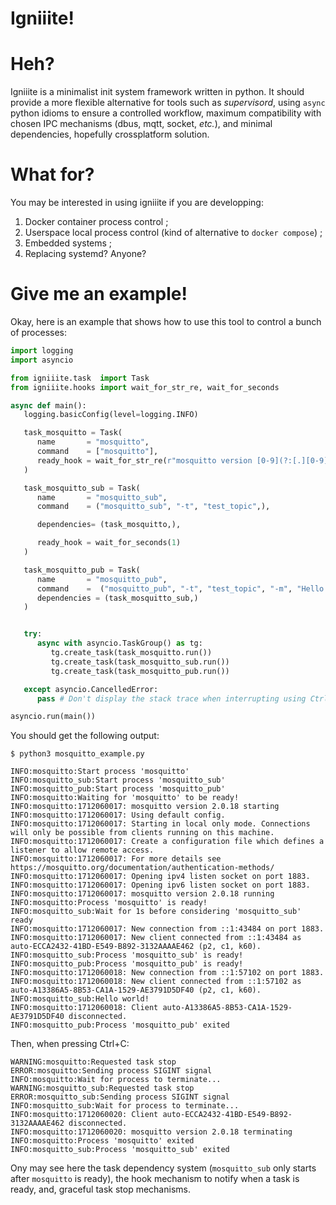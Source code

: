 # Igniiite!

# Heh?

Igniiite is a minimalist init system framework written in python. It should provide a more flexible alternative for tools such as _supervisord_, using `async` python idioms to ensure a controlled workflow, maximum compatibility with chosen IPC mechanisms (dbus, mqtt, socket, _etc._), and minimal dependencies, hopefully crossplatform solution.

# What for?

You may be interested in using igniiite if you are developping:

1. Docker container process control ;
2. Userspace local process control (kind of alternative to `docker compose`) ;
3. Embedded systems ;
4. Replacing systemd? Anyone?

# Give me an example!

Okay, here is an example that shows how to use this tool to control a bunch of processes:

```python
import logging
import asyncio

from igniiite.task  import Task
from igniiite.hooks import wait_for_str_re, wait_for_seconds

async def main():
   logging.basicConfig(level=logging.INFO)

   task_mosquitto = Task(
      name       = "mosquitto",
      command    = ["mosquitto"],
      ready_hook = wait_for_str_re(r"mosquitto version [0-9](?:[.][0-9]+)* running")
   )

   task_mosquitto_sub = Task(
      name       = "mosquitto_sub",
      command    = ("mosquitto_sub", "-t", "test_topic",),

      dependencies= (task_mosquitto,),

      ready_hook = wait_for_seconds(1)
   )

   task_mosquitto_pub = Task(
      name       = "mosquitto_pub",
      command    =  ("mosquitto_pub", "-t", "test_topic", "-m", "Hello world!",),
      dependencies = (task_mosquitto_sub,)
   )


   try:
      async with asyncio.TaskGroup() as tg:
         tg.create_task(task_mosquitto.run())
         tg.create_task(task_mosquitto_sub.run())
         tg.create_task(task_mosquitto_pub.run())

   except asyncio.CancelledError:
      pass # Don't display the stack trace when interrupting using Ctrl+C

asyncio.run(main())
```

You should get the following output:

```
$ python3 mosquitto_example.py 

INFO:mosquitto:Start process 'mosquitto'
INFO:mosquitto_sub:Start process 'mosquitto_sub'
INFO:mosquitto_pub:Start process 'mosquitto_pub'
INFO:mosquitto:Waiting for 'mosquitto' to be ready!
INFO:mosquitto:1712060017: mosquitto version 2.0.18 starting
INFO:mosquitto:1712060017: Using default config.
INFO:mosquitto:1712060017: Starting in local only mode. Connections will only be possible from clients running on this machine.
INFO:mosquitto:1712060017: Create a configuration file which defines a listener to allow remote access.
INFO:mosquitto:1712060017: For more details see https://mosquitto.org/documentation/authentication-methods/
INFO:mosquitto:1712060017: Opening ipv4 listen socket on port 1883.
INFO:mosquitto:1712060017: Opening ipv6 listen socket on port 1883.
INFO:mosquitto:1712060017: mosquitto version 2.0.18 running
INFO:mosquitto:Process 'mosquitto' is ready!
INFO:mosquitto_sub:Wait for 1s before considering 'mosquitto_sub' ready
INFO:mosquitto:1712060017: New connection from ::1:43484 on port 1883.
INFO:mosquitto:1712060017: New client connected from ::1:43484 as auto-ECCA2432-41BD-E549-B892-3132AAAAE462 (p2, c1, k60).
INFO:mosquitto_sub:Process 'mosquitto_sub' is ready!
INFO:mosquitto_pub:Process 'mosquitto_pub' is ready!
INFO:mosquitto:1712060018: New connection from ::1:57102 on port 1883.
INFO:mosquitto:1712060018: New client connected from ::1:57102 as auto-A13386A5-8B53-CA1A-1529-AE3791D5DF40 (p2, c1, k60).
INFO:mosquitto_sub:Hello world!
INFO:mosquitto:1712060018: Client auto-A13386A5-8B53-CA1A-1529-AE3791D5DF40 disconnected.
INFO:mosquitto_pub:Process 'mosquitto_pub' exited
```

Then, when pressing <key>Ctrl+C</key>:


```
WARNING:mosquitto:Requested task stop
ERROR:mosquitto:Sending process SIGINT signal
INFO:mosquitto:Wait for process to terminate...
WARNING:mosquitto_sub:Requested task stop
ERROR:mosquitto_sub:Sending process SIGINT signal
INFO:mosquitto_sub:Wait for process to terminate...
INFO:mosquitto:1712060020: Client auto-ECCA2432-41BD-E549-B892-3132AAAAE462 disconnected.
INFO:mosquitto:1712060020: mosquitto version 2.0.18 terminating
INFO:mosquitto:Process 'mosquitto' exited
INFO:mosquitto_sub:Process 'mosquitto_sub' exited
```

Ony may see here the task dependency system (`mosquitto_sub` only starts after `mosquitto` is ready), the hook mechanism to notify when a task is ready, and, graceful task stop mechanisms.